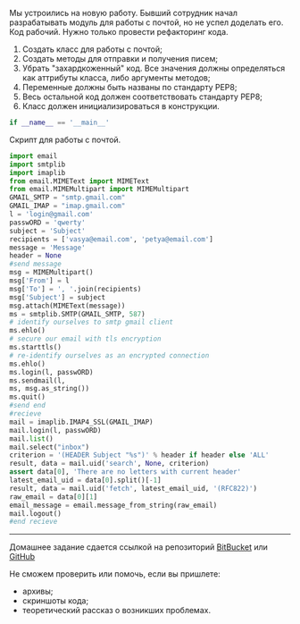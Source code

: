 Мы устроились на новую работу. Бывший сотрудник начал разрабатывать модуль для работы с почтой, но не успел доделать его. Код рабочий. Нужно только провести рефакторинг кода.

1. Создать класс для работы с почтой;
2. Создать методы для отправки и получения писем;
3. Убрать "захардкоженный" код. Все значения должны определяться как аттрибуты класса, либо аргументы методов;
4. Переменные должны быть названы по стандарту PEP8;
5. Весь остальной код должен соответствовать стандарту PEP8;
6. Класс должен инициализироваться в конструкции.
```python
if __name__ == '__main__'
```


Скрипт для работы с почтой.
```python
import email
import smtplib
import imaplib
from email.MIMEText import MIMEText
from email.MIMEMultipart import MIMEMultipart
GMAIL_SMTP = "smtp.gmail.com"
GMAIL_IMAP = "imap.gmail.com"
l = 'login@gmail.com'
passwORD = 'qwerty'
subject = 'Subject'
recipients = ['vasya@email.com', 'petya@email.com']
message = 'Message'
header = None
#send message
msg = MIMEMultipart()
msg['From'] = l
msg['To'] = ', '.join(recipients)
msg['Subject'] = subject
msg.attach(MIMEText(message))
ms = smtplib.SMTP(GMAIL_SMTP, 587)
# identify ourselves to smtp gmail client
ms.ehlo()
# secure our email with tls encryption
ms.starttls()
# re-identify ourselves as an encrypted connection
ms.ehlo()
ms.login(l, passwORD)
ms.sendmail(l,
ms, msg.as_string())
ms.quit()
#send end
#recieve
mail = imaplib.IMAP4_SSL(GMAIL_IMAP)
mail.login(l, passwORD)
mail.list()
mail.select("inbox")
criterion = '(HEADER Subject "%s")' % header if header else 'ALL'
result, data = mail.uid('search', None, criterion)
assert data[0], 'There are no letters with current header'
latest_email_uid = data[0].split()[-1]
result, data = mail.uid('fetch', latest_email_uid, '(RFC822)')
raw_email = data[0][1]
email_message = email.message_from_string(raw_email)
mail.logout()
#end recieve
```



---
Домашнее задание сдается ссылкой на репозиторий [BitBucket](https://bitbucket.org/) или [GitHub](https://github.com/)

Не сможем проверить или помочь, если вы пришлете:
* архивы;
* скриншоты кода;
* теоретический рассказ о возникших проблемах. 